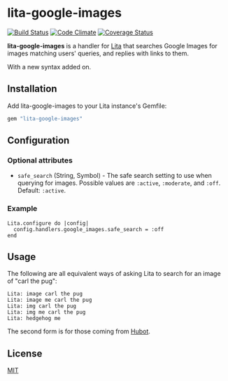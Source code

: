 # lita-google-images

[![Build Status](https://travis-ci.org/anithri/lita-google-images.png?branch=master)](https://travis-ci.org/jimmycuadra/lita-google-images)
[![Code Climate](https://codeclimate.com/github/anithri/lita-google-images.png)](https://codeclimate.com/github/jimmycuadra/lita-google-images)
[![Coverage Status](https://coveralls.io/repos/anithri/lita-google-images/badge.png)](https://coveralls.io/r/jimmycuadra/lita-google-images)

**lita-google-images** is a handler for [Lita](https://github.com/jimmycuadra/lita) that searches Google Images for images matching users' queries, and replies with links to them.

With a new syntax added on.

## Installation

Add lita-google-images to your Lita instance's Gemfile:

``` ruby
gem "lita-google-images"
```

## Configuration

### Optional attributes

* `safe_search` (String, Symbol) - The safe search setting to use when querying for images. Possible values are `:active`, `:moderate`, and `:off`. Default: `:active`.

### Example

```
Lita.configure do |config|
  config.handlers.google_images.safe_search = :off
end
```

## Usage

The following are all equivalent ways of asking Lita to search for an image of "carl the pug":

```
Lita: image carl the pug
Lita: image me carl the pug
Lita: img carl the pug
Lita: img me carl the pug
Lita: hedgehog me
```

The second form is for those coming from [Hubot](http://hubot.github.com/).

## License

[MIT](http://opensource.org/licenses/MIT)
